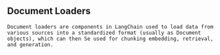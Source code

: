 ## Document Loaders ##
    Document loaders are components in LangChain used to load data from various sources into a standardized format (usually as Document objects), which can then Se used for chunking embedding, retrieval, and generation.